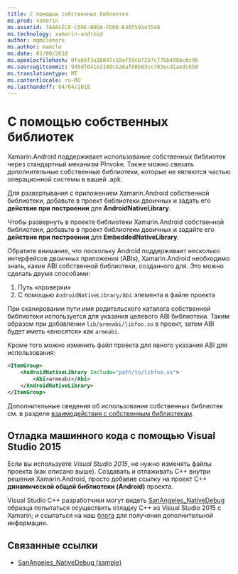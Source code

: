 ```yaml
---
title: С помощью собственных библиотек
ms.prod: xamarin
ms.assetid: 7AA6CEC8-C09E-BBDA-FDD6-E40559143548
ms.technology: xamarin-android
author: mgmclemore
ms.author: mamcle
ms.date: 03/09/2018
ms.openlocfilehash: 0fa66f3a16047c18af19cb7257c778b498bc0c9b
ms.sourcegitcommit: 945df041e2180cb20af08b83cc703ecd1aedc6b0
ms.translationtype: MT
ms.contentlocale: ru-RU
ms.lasthandoff: 04/04/2018
---
```

# <a name="using-native-libraries"></a>С помощью собственных библиотек

Xamarin.Android поддерживает использование собственных библиотек через стандартный механизм PInvoke. Также можно связать дополнительные собственные библиотеки, которые не являются частью операционной системы в вашей .apk.

Для развертывания с приложением Xamarin.Android собственной библиотеки, добавьте в проект библиотеки двоичных и задать его **действие при построении** для **AndroidNativeLibrary**.

Чтобы развернуть в проекте библиотеки Xamarin.Android собственной библиотеки, добавьте в проект библиотеки двоичных и задайте его **действие при построении** для **EmbeddedNativeLibrary**.

Обратите внимание, что поскольку Android поддерживает несколько интерфейсов двоичных приложения (ABIs), Xamarin.Android необходимо знать, какие ABI собственной библиотеки, созданного для.
Это можно сделать двумя способами:

1.  Путь «проверки»
1.  С помощью `AndroidNativeLibrary/Abi` элемента в файле проекта


При сканировании пути имя родительского каталога собственной библиотеки используется для указания целевого ABI библиотеки. Таким образом при добавлении `lib/armeabi/libfoo.so` в проект, затем ABI будет иметь «вносятся» как `armeabi`.

Кроме того можно изменить файл проекта для явного указания ABI для использования:

```xml
<ItemGroup>
    <AndroidNativeLibrary Include="path/to/libfoo.so">
        <Abi>armeabi</Abi>
    </AndroidNativeLibrary>
</ItemGroup>
```

Дополнительные сведения об использовании собственных библиотек см. в разделе [взаимодействия с собственным библиотекам](http://www.mono-project.com/docs/advanced/pinvoke/).

## <a name="debugging-native-code-with-visual-studio-2015"></a>Отладка машинного кода с помощью Visual Studio 2015

Если вы используете *Visual Studio 2015*, не нужно изменять файлы проекта (как описано выше).
Создавать и отлаживать C++ внутри решения Xamarin.Android, просто добавив ссылку на проект C++ **динамической общей библиотеки (Android)** проекта.

Visual Studio C++ разработчики могут видеть [SanAngeles_NativeDebug](https://developer.xamarin.com/samples/monodroid/SanAngeles_NDK/) образца попытаться осуществить отладку C++ из Visual Studio 2015 с Xamarin; и ссылаться на наш [блога](https://blog.xamarin.com/build-and-debug-c-libraries-in-xamarin-android-apps-with-visual-studio-2015/) для получения дополнительной информации.



## <a name="related-links"></a>Связанные ссылки

- [SanAngeles_NativeDebug (sample)](https://developer.xamarin.com/samples/monodroid/SanAngeles_NDK/)
